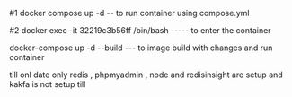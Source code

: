 #1 docker compose up -d -- to run container using compose.yml

#2 docker exec -it 32219c3b56ff /bin/bash ----- to enter the container

docker-compose up -d --build --- to image build with changes and run container

 <!-- 24/10/2024 -->

till onl date only redis , phpmyadmin , node and redisinsight are setup and kakfa is not setup till
